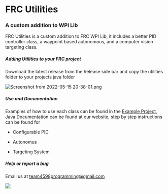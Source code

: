 # FRC Utilities

### A custom addition to WPI Lib

FRC Utilities  is a custom addition to FRC WPI Lib, it includes a better PID controller class, a waypoint based autonomous, and a computer vision targeting class.

##### Adding Utilities to your FRC project

Download the latest release from the Release side bar and copy the utilities folder to your projects java folder

![Screenshot from 2022-05-15 20-38-01.png](/home/cairezn/Pictures/Screenshot%20from%202022-05-15%2020-38-01.png)

##### Use and Documentation

Examples of how to use each class can be found in the [Example Project](ExampleProject/src/main/java/frc/robot), Java Documentation can be found at our website, step by step instructions can be found for

- Configurable PID

- Autonomus

- Targeting System



##### Help or report a bug

Email us at team4598programming@gmail.com 





![ ]()
